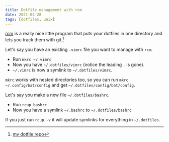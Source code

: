 ```yaml
---
title: Dotfile management with rcm
date: 2021-04-28
tags: [dotfiles, unix]
---
```


[rcm](https://github.com/thoughtbot/rcm) is a really nice little program that puts your dotfiles in one directory and lets you track them with git.[^my_dotfiles]

Let's say you have an existing `.vimrc` file you want to manage with `rcm`.
- Run `mkrc ~/.vimrc`
- Now you have `~/.dotfiles/vimrc` (notice the leading `.` is gone).
- `~/.vimrc` is now a symlink to `~/.dotfiles/vimrc`.

`mkrc` works with nested directories too, so you can run `mkrc ~/.config/bat/config` and get `~/.dotfiles/config/bat/config`.

Let's say you make a new file `~/.dotfiles/bashrc`.
- Run `rcup bashrc`
- Now you have a symlink `~/.bashrc` to `~/.dotfiles/bashrc`

If you just run `rcup -v` it will update symlinks for everything in `~/.dotfiles`.

[^my_dotfiles]: [my dotfile repo](https://github.com/brendantang/dotfiles)
